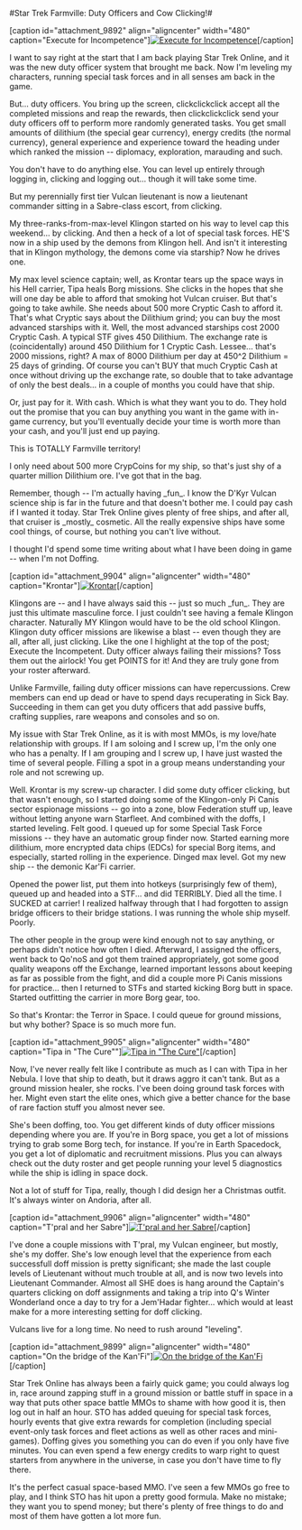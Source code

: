 #Star Trek Farmville: Duty Officers and Cow Clicking!#

[caption id="attachment\_9892" align="aligncenter" width="480" caption="Execute for Incompetence"][![](http://westkarana.com/wp-content/uploads/2011/12/GameClient-2011-12-17-10-23-06-34-480x326.jpg "Execute for Incompetence")](http://westkarana.com/wp-content/uploads/2011/12/GameClient-2011-12-17-10-23-06-34.jpg)[/caption]

I want to say right at the start that I am back playing Star Trek Online, and it was the new duty officer system that brought me back. Now I'm leveling my characters, running special task forces and in all senses am back in the game.

But... duty officers. You bring up the screen, clickclickclick accept all the completed missions and reap the rewards, then clickclickclick send your duty officers off to perform more randomly generated tasks. You get small amounts of dilithium (the special gear currency), energy credits (the normal currency), general experience and experience toward the heading under which ranked the mission -- diplomacy, exploration, marauding and such.

You don't have to do anything else. You can level up entirely through logging in, clicking and logging out... though it will take some time.

But my perennially first tier Vulcan lieutenant is now a lieutenant commander sitting in a Sabre-class escort, from clicking.

My three-ranks-from-max-level Klingon started on his way to level cap this weekend... by clicking. And then a heck of a lot of special task forces. HE'S now in a ship used by the demons from Klingon hell. And isn't it interesting that in Klingon mythology, the demons come via starship? Now he drives one.

My max level science captain; well, as Krontar tears up the space ways in his Hell carrier, Tipa heals Borg missions. She clicks in the hopes that she will one day be able to afford that smoking hot Vulcan cruiser. But that's going to take awhile. She needs about 500 more Cryptic Cash to afford it. That's what Cryptic says about the Dilithium grind; you can buy the most advanced starships with it. Well, the most advanced starships cost 2000 Cryptic Cash. A typical STF gives 450 Dilithium. The exchange rate is (coincidentally) around 450 Dilithium for 1 Cryptic Cash. Lessee... that's 2000 missions, right? A max of 8000 Dilithium per day at 450^2 Dilithium = 25 days of grinding. Of course you can't BUY that much Cryptic Cash at once without driving up the exchange rate, so double that to take advantage of only the best deals... in a couple of months you could have that ship.

Or, just pay for it. With cash. Which is what they want you to do. They hold out the promise that you can buy anything you want in the game with in-game currency, but you'll eventually decide your time is worth more than your cash, and you'll just end up paying.

This is TOTALLY Farmville territory!

I only need about 500 more CrypCoins for my ship, so that's just shy of a quarter million Dilithium ore. I've got that in the bag.

Remember, though -- I'm actually having \_fun\_. I know the D'Kyr Vulcan science ship is far in the future and that doesn't bother me. I could pay cash if I wanted it today. Star Trek Online gives plenty of free ships, and after all, that cruiser is \_mostly\_ cosmetic. All the really expensive ships have some cool things, of course, but nothing you can't live without.

I thought I'd spend some time writing about what I have been doing in game -- when I'm not Doffing.

[caption id="attachment\_9904" align="aligncenter" width="480" caption="Krontar"][![](http://westkarana.com/wp-content/uploads/2011/12/krontar-480x384.jpg "Krontar")](http://westkarana.com/wp-content/uploads/2011/12/krontar.jpg)[/caption]

Klingons are -- and I have always said this -- just so much \_fun\_. They are just this ultimate masculine force. I just couldn't see having a female Klingon character. Naturally MY Klingon would have to be the old school Klingon. Klingon duty officer missions are likewise a blast -- even though they are all, after all, just clicking. Like the one I highlight at the top of the post; Execute the Incompetent. Duty officer always failing their missions? Toss them out the airlock! You get POINTS for it! And they are truly gone from your roster afterward.

Unlike Farmville, failing duty officer missions can have repercussions. Crew members can end up dead or have to spend days recuperating in Sick Bay. Succeeding in them can get you duty officers that add passive buffs, crafting supplies, rare weapons and consoles and so on. 

My issue with Star Trek Online, as it is with most MMOs, is my love/hate relationship with groups. If I am soloing and I screw up, I'm the only one who has a penalty. If I am grouping and I screw up, I have just wasted the time of several people. Filling a spot in a group means understanding your role and not screwing up.

Well. Krontar is my screw-up character. I did some duty officer clicking, but that wasn't enough, so I started doing some of the Klingon-only Pi Canis sector espionage missions -- go into a zone, blow Federation stuff up, leave without letting anyone warn Starfleet. And combined with the doffs, I started leveling. Felt good. I queued up for some Special Task Force missions -- they have an automatic group finder now. Started earning more dilithium, more encrypted data chips (EDCs) for special Borg items, and especially, started rolling in the experience. Dinged max level. Got my new ship -- the demonic Kar'Fi carrier.

Opened the power list, put them into hotkeys (surprisingly few of them), queued up and headed into a STF... and did TERRIBLY. Died all the time. I SUCKED at carrier! I realized halfway through that I had forgotten to assign bridge officers to their bridge stations. I was running the whole ship myself. Poorly.

The other people in the group were kind enough not to say anything, or perhaps didn't notice how often I died. Afterward, I assigned the officers, went back to Qo'noS and got them trained appropriately, got some good quality weapons off the Exchange, learned important lessons about keeping as far as possible from the fight, and did a couple more Pi Canis missions for practice... then I returned to STFs and started kicking Borg butt in space. Started outfitting the carrier in more Borg gear, too.

So that's Krontar: the Terror in Space. I could queue for ground missions, but why bother? Space is so much more fun.

[caption id="attachment\_9905" align="aligncenter" width="480" caption="Tipa in "The Cure""][![](http://westkarana.com/wp-content/uploads/2011/12/tipa-480x384.jpg "Tipa in \"The Cure\"")](http://westkarana.com/wp-content/uploads/2011/12/tipa.jpg)[/caption]

Now, I've never really felt like I contribute as much as I can with Tipa in her Nebula. I love that ship to death, but it draws aggro it can't tank. But as a ground mission healer, she rocks. I've been doing ground task forces with her. Might even start the elite ones, which give a better chance for the base of rare faction stuff you almost never see.

She's been doffing, too. You get different kinds of duty officer missions depending where you are. If you're in Borg space, you get a lot of missions trying to grab some Borg tech, for instance. If you're in Earth Spacedock, you get a lot of diplomatic and recruitment missions. Plus you can always check out the duty roster and get people running your level 5 diagnostics while the ship is idling in space dock.

Not a lot of stuff for Tipa, really, though I did design her a Christmas outfit. It's always winter on Andoria, after all.

[caption id="attachment\_9906" align="aligncenter" width="480" caption="T'pral and her Sabre"][![](http://westkarana.com/wp-content/uploads/2011/12/tpral-480x384.jpg "T'pral and her Sabre")](http://westkarana.com/wp-content/uploads/2011/12/tpral.jpg)[/caption]

I've done a couple missions with T'pral, my Vulcan engineer, but mostly, she's my doffer. She's low enough level that the experience from each successfull doff mission is pretty significant; she made the last couple levels of Lieutenant without much trouble at all, and is now two levels into Lieutenant Commander. Almost all SHE does is hang around the Captain's quarters clicking on doff assignments and taking a trip into Q's Winter Wonderland once a day to try for a Jem'Hadar fighter... which would at least make for a more interesting setting for doff clicking.

Vulcans live for a long time. No need to rush around "leveling". 

[caption id="attachment\_9899" align="aligncenter" width="480" caption="On the bridge of the Kan'Fi"][![](http://westkarana.com/wp-content/uploads/2011/12/GameClient-2011-12-17-17-58-29-66-480x384.jpg "On the bridge of the Kan'Fi")](http://westkarana.com/wp-content/uploads/2011/12/GameClient-2011-12-17-17-58-29-66.jpg)[/caption]

Star Trek Online has always been a fairly quick game; you could always log in, race around zapping stuff in a ground mission or battle stuff in space in a way that puts other space battle MMOs to shame with how good it is, then log out in half an hour. STO has added queuing for special task forces, hourly events that give extra rewards for completion (including special event-only task forces and fleet actions as well as other races and mini-games). Doffing gives you something you can do even if you only have five minutes. You can even spend a few energy credits to warp right to quest starters from anywhere in the universe, in case you don't have time to fly there.

It's the perfect casual space-based MMO. I've seen a few MMOs go free to play, and I think STO has hit upon a pretty good formula. Make no mistake; they want you to spend money; but there's plenty of free things to do and most of them have gotten a lot more fun.

